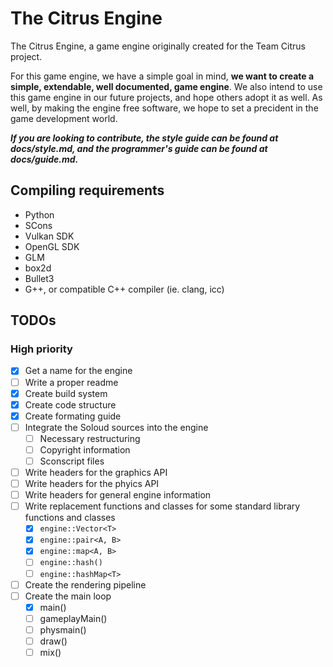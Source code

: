 # The Citrus Engine

The Citrus Engine, a game engine originally created for the Team Citrus project.

For this game engine, we have a simple goal in mind, **we want to create a simple, extendable, well documented, game engine**.
We also intend to use this game engine in our future projects, and hope others adopt it as well.
As well, by making the engine free software, we hope to set a precident in the game development world.

***If you are looking to contribute, the style guide can be found at docs/style.md, and the programmer's guide can be found at docs/guide.md.***

## Compiling requirements

- Python
- SCons
- Vulkan SDK
- OpenGL SDK
- GLM
- box2d
- Bullet3
- G++, or compatible C++ compiler (ie. clang, icc)

## TODOs

### High priority

- [x] Get a name for the engine
- [ ] Write a proper readme
- [x] Create build system
- [x] Create code structure
- [x] Create formating guide
- [ ] Integrate the Soloud sources into the engine
  - [ ] Necessary restructuring
  - [ ] Copyright information
  - [ ] Sconscript files
- [ ] Write headers for the graphics API
- [ ] Write headers for the phyics API
- [ ] Write headers for general engine information
- [ ] Write replacement functions and classes for some standard library functions and classes
  - [x] `engine::Vector<T>`
  - [x] `engine::pair<A, B>`
  - [x] `engine::map<A, B>`
  - [ ] `engine::hash()`
  - [ ] `engine::hashMap<T>`
- [ ] Create the rendering pipeline
- [ ] Create the main loop
  - [x] main()
  - [ ] gameplayMain()
  - [ ] physmain()
  - [ ] draw()
  - [ ] mix()
